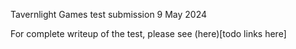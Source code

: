 Tavernlight Games test submission 9 May 2024

For complete writeup of the test, please see (here)[todo links here]
